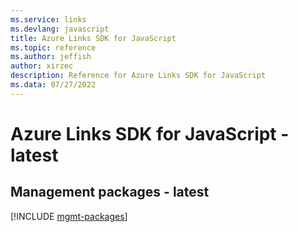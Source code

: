 ```yaml
---
ms.service: links
ms.devlang: javascript
title: Azure Links SDK for JavaScript
ms.topic: reference
ms.author: jeffish
author: xirzec
description: Reference for Azure Links SDK for JavaScript
ms.data: 07/27/2022
---
```

# Azure Links SDK for JavaScript - latest

## Management packages - latest
[!INCLUDE [mgmt-packages](links-mgmt-index.md)]